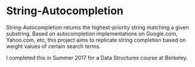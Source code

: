 # String-Autocompletion

String-Autocompletion returns the highest-priority string matching a given substring. Based on autocompletion implementations on Google.com, Yahoo.com, etc, this project aims to replicate string completion based on weight values of certain search terms.

I completed this in Summer 2017 for a Data Structures course at Berkeley.
